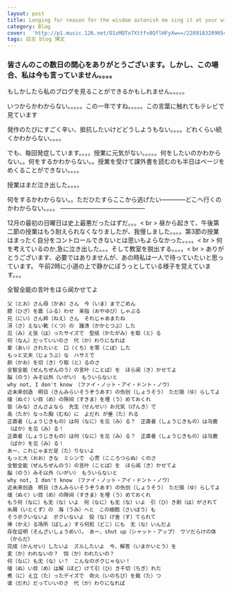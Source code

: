 ```yaml
---
layout: post
title: Longing for reason for the wisdom astonish me sing it at your will
category: Blog
cover:  'http://p1.music.126.net/O1zMQTo7Xttfv8QflHFyXw==/2289183209054989.jpg'
tags: 日志 blog 博文 
---
```



### 皆さんのこの数日の関心をありがとうございます。しかし、この場合、私は今も言っていません。。。。

もしかしたら私のブログを見ることができるかもしれません。。。。。

いつからかわからない。。。。。この一年ですね。。。。。この言葉に触れてもテレビで見ています

発作のたびにすごく辛い、抵抗したいけどどうしようもない。。。。どれくらい続くかわからない。。。。

でも、毎回発症しています。。。。授業に元気がない。。。。。何をしたいのかわからない。。何をするかわからない。。授業を受けて課外書を読むのも半日はページをめくることができない。。。。

授業はまだ泣き出した。。。。

何をするかわからない。。ただひたすらここから逃げたい――――どこへ行くのかわからない。。。。
——————————————

12月の最初の日曜日は史上最悪だったはずだ。。。< br >
昼から起きて、午後第二節の授業はもう耐えられなくなりましたが、我慢しました。。。。第3節の授業はまったく自分をコントロールできないとは思いもよらなかった。。。。< br >
何を考えているのか,急に泣き出した。。。そして教室を脱出する。。。。< br >
ありがとうございます、必要ではありませんが、あの時私は一人で待っていたいと思っています。
午前2時に小道の上で静かにぼうっとしている様子を覚えています。。。


全智全能の言叶をほら闻かせてよ

```bsah
父（とお）さん母（かあ）さん　今（いま）までごめん 
膝（ひざ）を震（ふる）わせ　亲指（おやゆび）しゃぶる 
兄（にい）さん姉（ねえ）さん　それじゃあまたね 
冴（さ）えない靴（くつ）の　踵溃（かかとつぶ）した
见（み）え张（は）ったサイズで　型纸（かたがみ）を取（と）る 
何（なん）だっていいのさ　代（か）わりになれば
爱（あい）されたいと　口（くち）を零（こぼ）した 
もっと丈夫（じょうぶ）な　ハサミで 
颜（かお）を切（き）り取（と）るのさ
全智全能（ぜんちぜんのう）の言叶（ことば）を　ほら闻（き）かせてよ 
脳（のう）みそ以外（いがい）　もういらないと
why not, I don't know （ファイ・ノット・アイ・ドント・ノウ）
近未来创造　明日（きんみらいそうぞうあす）の伤创（しょうそう）　ただ揺（ゆ）らしてよ 
缝（ぬぐ）い目（め）の隙间（すきま）を埋（う）めておくれ
皆（みな）さんさよなら　先生（せんせい）お元気（げんき）で 
高（たか）なった胸（むね）に　よだれ が垂（た）れる
正直者（しょうじきもの）は何（なに）を见（み）る？　正直者（しょうじきもの）は马鹿（ばか）を见（み）る！ 
正直者（しょうじきもの）は何（なに）を见（み）る？　正直者（しょうじきもの）は马鹿（ばか）を见（み）る！
あー、これじゃまだ足（た）りないよ 
もっと大（おお）きな　ミシンで　心贯（こころつらぬ）くのさ
全智全能（ぜんちぜんのう）の言叶（ことば）を　ほら闻（き）かせてよ 
脳（のう）みそ以外（いがい）　もういらないと
why not, I don't know （ファイ・ノット・アイ・ドント・ノウ）
近未来创造　明日（きんみらいそうぞうあす）の伤创（しょうそう）　ただ揺（ゆ）らしてよ 
缝（ぬぐ）い目（め）の隙间（すきま）を埋（う）めておくれ
もう何（なに）も无（な）いよ　何（なに）も无（な）いよ　引（ひ）き剥（は）がされて 
糸屑（いとくず）の　海（うみ）へと　この细胞（さいぼう）も 
そうボクいないよ　ボクいないよ　投（な）げ舍（す）てられて 
帰（かえ）る场所（ばしょ）すら何処（どこ）にも　无（な）いんだよ
存在证明（そんざいしょうめい）。　あー、shut up（シャット・アップ）　ウソだらけの体（からだ）
完成（かんせい）したいよ　ズルしたいよ　今、解答（いまかいとう）を 
変（か）われないの？　饲（か）われたいの？ 
何（なに）も无（な）い？　こんなのボクじゃない！ 
缝（ぬ）い目（め）は解（ほど）けて引（ひ）き千切（ちぎ）れた
煮（に）え立（た）ったデイズで　命火（いのちび）を裁（た）つ 
谁（だれ）だっていいのさ　代（か）わりになれば


```
